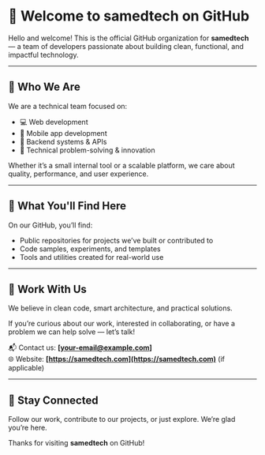 # 👋 Welcome to samedtech on GitHub

Hello and welcome! This is the official GitHub organization for **samedtech** — a team of developers passionate about building clean, functional, and impactful technology.

---

## 🧠 Who We Are

We are a technical team focused on:

- 💻 Web development
- 📱 Mobile app development
- 🧩 Backend systems & APIs
- 🧪 Technical problem-solving & innovation

Whether it’s a small internal tool or a scalable platform, we care about quality, performance, and user experience.

---

## 🚧 What You'll Find Here

On our GitHub, you’ll find:

- Public repositories for projects we’ve built or contributed to
- Code samples, experiments, and templates
- Tools and utilities created for real-world use

---

## 🤝 Work With Us

We believe in clean code, smart architecture, and practical solutions.

If you’re curious about our work, interested in collaborating, or have a problem we can help solve — let’s talk!

📬 Contact us: **[your-email@example.com]**  
🌐 Website: **[https://samedtech.com](https://samedtech.com)** (if applicable)

---

## 🚀 Stay Connected

Follow our work, contribute to our projects, or just explore. We’re glad you’re here.

Thanks for visiting **samedtech** on GitHub!
